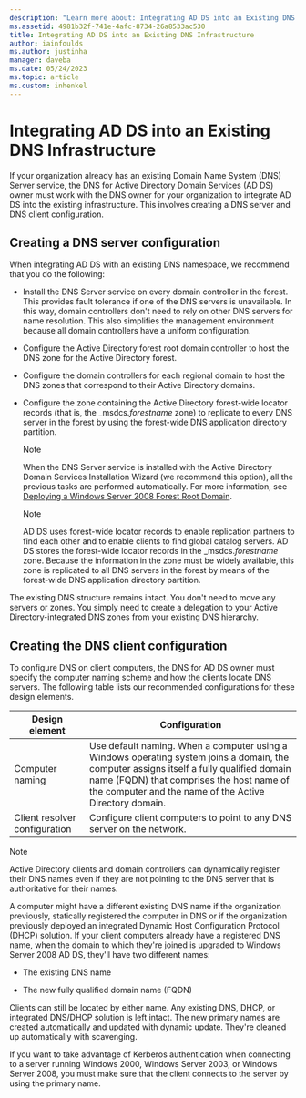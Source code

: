 ```yaml
---
description: "Learn more about: Integrating AD DS into an Existing DNS Infrastructure"
ms.assetid: 4981b32f-741e-4afc-8734-26a8533ac530
title: Integrating AD DS into an Existing DNS Infrastructure
author: iainfoulds
ms.author: justinha
manager: daveba
ms.date: 05/24/2023
ms.topic: article
ms.custom: inhenkel
---
```


# Integrating AD DS into an Existing DNS Infrastructure

>

If your organization already has an existing Domain Name System (DNS) Server service, the DNS for Active Directory Domain Services (AD DS) owner must work with the DNS owner for your organization to integrate AD DS into the existing infrastructure. This involves creating a DNS server and DNS client configuration.

## Creating a DNS server configuration

When integrating AD DS with an existing DNS namespace, we recommend that you do the following:

- Install the DNS Server service on every domain controller in the forest. This provides fault tolerance if one of the DNS servers is unavailable. In this way, domain controllers don't need to rely on other DNS servers for name resolution. This also simplifies the management environment because all domain controllers have a uniform configuration.

- Configure the Active Directory forest root domain controller to host the DNS zone for the Active Directory forest.

- Configure the domain controllers for each regional domain to host the DNS zones that correspond to their Active Directory domains.

- Configure the zone containing the Active Directory forest-wide locator records (that is, the _msdcs.*forestname* zone) to replicate to every DNS server in the forest by using the forest-wide DNS application directory partition.

    > [!NOTE]
    > When the DNS Server service is installed with the Active Directory Domain Services Installation Wizard (we recommend this option), all the previous tasks are performed automatically. For more information, see [Deploying a Windows Server 2008 Forest Root Domain](/previous-versions/windows/it-pro/windows-server-2008-R2-and-2008/cc731174(v=ws.10)).

    > [!NOTE]
    > AD DS uses forest-wide locator records to enable replication partners to find each other and to enable clients to find global catalog servers. AD DS stores the forest-wide locator records in the _msdcs.*forestname* zone. Because the information in the zone must be widely available, this zone is replicated to all DNS servers in the forest by means of the forest-wide DNS application directory partition.

The existing DNS structure remains intact. You don't need to move any servers or zones. You simply need to create a delegation to your Active Directory-integrated DNS zones from your existing DNS hierarchy.

## Creating the DNS client configuration
To configure DNS on client computers, the DNS for AD DS owner must specify the computer naming scheme and how the clients locate DNS servers. The following table lists our recommended configurations for these design elements.

|Design element|Configuration|
|------------------|-----------------|
|Computer naming|Use default naming. When a computer using a Windows operating system joins a domain, the computer assigns itself a fully qualified domain name (FQDN) that comprises the host name of the computer and the name of the Active Directory domain.|
|Client resolver configuration|Configure client computers to point to any DNS server on the network.|

> [!NOTE]
> Active Directory clients and domain controllers can dynamically register their DNS names even if they are not pointing to the DNS server that is authoritative for their names.

A computer might have a different existing DNS name if the organization previously, statically registered the computer in DNS or if the organization previously deployed an integrated Dynamic Host Configuration Protocol (DHCP) solution. If your client computers already have a registered DNS name, when the domain to which they're joined is upgraded to  Windows Server 2008  AD DS, they'll have two different names:

- The existing DNS name

- The new fully qualified domain name (FQDN)

Clients can still be located by either name. Any existing DNS, DHCP, or integrated DNS/DHCP solution is left intact. The new primary names are created automatically and updated with dynamic update. They're cleaned up automatically with scavenging.

If you want to take advantage of Kerberos authentication when connecting to a server running Windows 2000, Windows Server 2003, or  Windows Server 2008, you must make sure that the client connects to the server by using the primary name.

